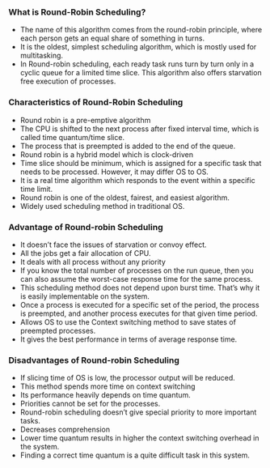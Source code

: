 ### What is Round-Robin Scheduling?
- The name of this algorithm comes from the round-robin principle, where each person gets an equal share of something in turns. 
- It is the oldest, simplest scheduling algorithm, which is mostly used for multitasking.
- In Round-robin scheduling, each ready task runs turn by turn only in a cyclic queue for a limited time slice. This algorithm also offers starvation free execution of processes.


### Characteristics of Round-Robin Scheduling
- Round robin is a pre-emptive algorithm
- The CPU is shifted to the next process after fixed interval time, which is called time quantum/time slice.
- The process that is preempted is added to the end of the queue.
- Round robin is a hybrid model which is clock-driven
- Time slice should be minimum, which is assigned for a specific task that needs to be processed. However, it may differ OS to OS.
- It is a real time algorithm which responds to the event within a specific time limit.
- Round robin is one of the oldest, fairest, and easiest algorithm.
- Widely used scheduling method in traditional OS.

### Advantage of Round-robin Scheduling
- It doesn’t face the issues of starvation or convoy effect.
- All the jobs get a fair allocation of CPU.
- It deals with all process without any priority
- If you know the total number of processes on the run queue, then you can also assume the worst-case response time for the same process.
- This scheduling method does not depend upon burst time. That’s why it is easily implementable on the system.
- Once a process is executed for a specific set of the period, the process is preempted, and another process executes for that given time period.
- Allows OS to use the Context switching method to save states of preempted processes.
- It gives the best performance in terms of average response time.

### Disadvantages of Round-robin Scheduling
- If slicing time of OS is low, the processor output will be reduced.
- This method spends more time on context switching
- Its performance heavily depends on time quantum.
- Priorities cannot be set for the processes.
- Round-robin scheduling doesn’t give special priority to more important tasks.
- Decreases comprehension
- Lower time quantum results in higher the context switching overhead in the system.
- Finding a correct time quantum is a quite difficult task in this system.